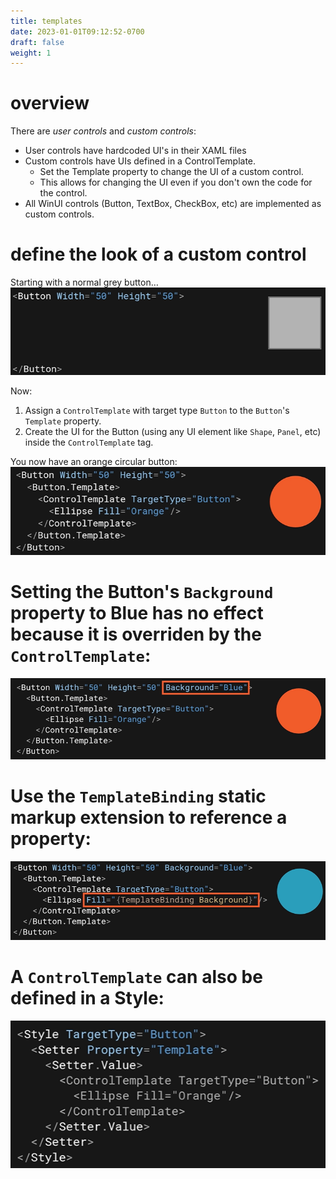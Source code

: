 ```yaml
---
title: templates
date: 2023-01-01T09:12:52-0700
draft: false
weight: 1
---
```


# overview
There are *user controls* and *custom controls*:
- User controls have hardcoded UI's in their XAML files
- Custom controls have UIs defined in a ControlTemplate.
  - Set the Template property to change the UI of a custom control.
  - This allows for changing the UI even if you don't own the code for the control.
- All WinUI controls (Button, TextBox, CheckBox, etc) are implemented as custom controls.

# define the look of a custom control
Starting with a normal grey button…  
![](./XAML_Control-Templates-image1.png)

Now:
1.  Assign a `ControlTemplate` with target type `Button` to the `Button`'s `Template` property.
2.  Create the UI for the Button (using any UI element like `Shape`, `Panel`, etc) inside the `ControlTemplate` tag.

You now have an orange circular button:  
![](./XAML_Control-Templates-image2.png)

# Setting the Button's `Background` property to Blue has no effect because it is overriden by the `ControlTemplate`:  
![](./XAML_Control-Templates-image3.png)

# Use the `TemplateBinding` static markup extension to reference a property:  
![](./XAML_Control-Templates-image4.png)

# A `ControlTemplate` can also be defined in a Style:  
![](./XAML_Control-Templates-image5.png)

